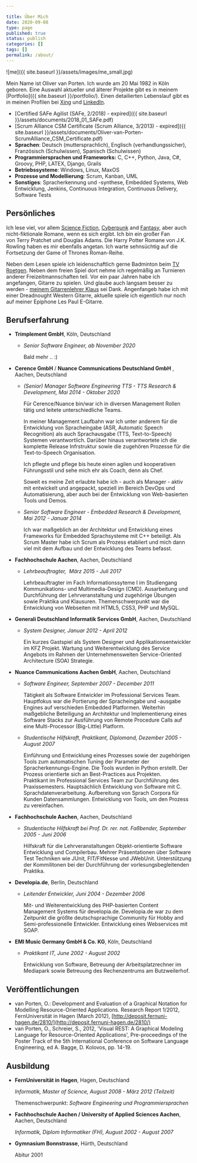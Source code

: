 ```yaml
---

title: Über Mich
date: 2020-09-08
type: page
published: true
status: publish
categories: []
tags: []
permalink: /about/
---
```

![me]({{ site.baseurl }}/assets/images/me_small.jpg)

Mein Name ist Oliver van Porten. Ich wurde am 20 Mai 1982 in Köln geboren. Eine Auswahl aktueller und älterer 
Projekte gibt es in meinem [Portfolio]({{ site.baseurl }}/portfolio/). Einen detailierten Lebenslauf gibt es
in meinen Profilen bei [Xing](https://www.xing.com/profile/Oliver_vanPorten) und [LinkedIn](https://de.linkedin.com/in/ovanporten/).

*   [Certified SAFe Agilist (SAFe, 2/2018) - expired]({{ site.baseurl }}/assets/documents/2018_01_SAFe.pdf)
*   [Scrum Alliance CSM Certificate (Scrum Alliance, 3/2013) - expired]({{ site.baseurl }}/assets/documents/Oliver-van-Porten-ScrumAlliance_CSM_Certificate.pdf)
*   **Sprachen**: Deutsch (muttersprachlich), Englisch (verhandlungssicher), Französisch (Schulwissen), Spanisch (Schulwissen)
*   **Programmiersprachen und Frameworks:** C, C++, Python, Java, C#, Groovy, PHP, LATEX, Django, Grails
*   **Betriebssysteme**: Windows, Linux, MaxOS
*   **Prozesse und Modellierung**: Scrum, Kanban, UML
*   **Sonstiges**: Spracherkennung und -synthese, Embedded Systems, Web Entwicklung, Jenkins, Continuous Integration, Continuous Delivery, Software Tests

Persönliches
------------

Ich lese viel, vor allem [Science Fiction](http://en.wikipedia.org/wiki/Science_fiction), [Cyberpunk](http://en.wikipedia.org/wiki/Cyberpunk) and [Fantasy](http://en.wikipedia.org/wiki/Fantasy), aber auch nicht-fiktionale Romane, wenn es sich ergibt. Ich bin ein großer Fan von Terry Pratchet und Douglas Adams. Die Harry Potter Romane von J.K. Rowling haben es mir ebenfalls angetan. Ich warte sehnsüchtig auf die Fortsetzung der Game of Thrones Roman-Reihe.

Neben dem Lesen spiele ich leidenschaftlich gerne Badminton beim [TV Roetgen](http://www.tv-roetgen.de/). Neben dem freien Spiel dort nehme ich regelmäßig an Turnieren anderer Freizeitmannschaften teil. Vor ein paar Jahren habe ich angefangen, Gitarre zu spielen. Und glaube auch langsam besser zu werden - [meinem Gitarrenlehrer Klaus](https://playtheguitar.de/) sei Dank. Angenfangeb habe ich mit einer Dreadnought Western Gitarre, aktuelle spiele ich eigentlich nur noch auf meiner Epiphone Les Paul E-Gitarre.

Berufserfahrung
---------------

*   **Trimplement GmbH**, Köln, Deutschland

    * _Senior Software Engineer, ab November 2020_

      Bald mehr .. :)

*   **Cerence GmbH** / **Nuance Communications Deutschland GmbH** , Aachen, Deutschland        

    * _(Senior) Manager Software Engineering TTS - TTS Research & Development, Mai 2014 - Oktober 2020_    

      Für Cerence/Nuance bin/war ich in diversen Management Rollen tätig und leitete unterschiedliche Teams. 
      
      In meiner Management Laufbahn war ich unter anderem für die Entwicklung von Spracheingabe (ASR, Automatic Speech Recognition)
      als auch Sprachausgabe (TTS, Text-to-Speech) Systemen verantwortlich. Darüber hinaus verantwortete ich
      die komplette Release Infrstruktur sowie die zugehören Prozesse für die Text-to-Speech Organisation.

      Ich pflegte und pflege bis heute einen agilen und kooperativen Führungsstil und sehe mich ehr als Coach, denn als Chef.      

      Soweit es meine Zeit erlaubte habe ich - auch als Manager - aktiv mit entwickelt und angepackt, speziell im Bereich
      DevOps und Automatisierung, aber auch bei der Entwicklung von Web-basierten Tools und Demos.

    * _Senior Software Engineer - Embedded Research & Development, Mai 2012 - Januar 2014_
    
      Ich war maßgeblich an der Architektur und Entwicklung eines Frameworks für Embedded Sprachsysteme mit C++ beteiligt.
      Als Scrum Master habe ich Scrum als Prozess etabliert und mich dann viel mit dem Aufbau und der Entwicklung des Teams befasst. 
    
*   **Fachhochschule Aachen**, Aachen, Deutschland  
    
    * _Lehrbeauftragter,  März 2015 - Juli 2017_  
    
      Lehrbeauftragter im Fach Informationssyteme I im Studiengang Kommunikations- und Multimedia-Design (CMD). Ausarbeitung und Durchführung der Lehrveranstaltung und zugehörige Übungen sowie Praktika und Klausuren. Themenschwerpunkt war die Entwicklung von Webseiten mit HTML5, CSS3, PHP und MySQL.
        
*   **Generali Deutschland Informatik Services GmbH**, Aachen, Deutschland
    
    * _System Designer, Januar 2012 - April 2012_
    
      Ein kurzes Gastspiel als System Designer und Applikationsentwickler im KFZ Projekt. Wartung und Weiterentwicklung des Service Angebots im Rahmen der Unternehmensweiten Service-Oriented Architecture (SOA) Strategie.
    
*   **Nuance Communications Aachen GmbH**, Aachen, Deutschland
    
    * _Software Engineer, September 2007 - December 2011_
    
      Tätigkeit als Software Entwickler im Professional Services Team. Hauptfokus war die Portierung der Spracheingabe und -ausgabe Engines auf verschieden Embedded Platformen. Weiterhin maßgebliche Beteiligung an Architektur und Implementierung eines Software Stacks zur Ausführung von Remote Procedure Calls auf eine Multi-Processor (Big-Little) Platform.
        
    * _Studentische Hilfskraft, Praktikant, Diplomand, Dezember 2005 - August 2007_
    
      Einführung und Entwicklung eines Prozesses sowie der zugehörigen Tools zum automatischen Tuning der Parameter der Spracherkennungs-Engine. Die Tools wurden in Python erstellt. Der Prozess orientierte sich an Best-Practices aus Projekten.        
      Praktikant im Professional Services Team zur Durchführung des Praxissemesters. Hauptsächlich Entwicklung von Software mit C.
      Sprachdatenverarbeitung. Aufbereitung von Sprach Corpora für Kunden Datensammlungen. Entwicklung von Tools, um den Prozess zu vereinfachen.
    
*   **Fachhochschule Aachen**, Aachen, Deutschland
    
    * _Studentische Hilfskraft bei Prof. Dr. rer. nat. Faßbender, September 2005 - Juni 2006_
    
      Hilfskraft für die Lehrveranstaltungen Objekt-orientierte Software Entwicklung und Compilerbau. Mehrer Präsentationen über Software Test Techniken wie JUnit, FIT/FitNesse und JWebUnit. Unterstützung der Kommilitonen bei der Durchführung der vorlesungsbegleitenden Praktika.
    
*   **Developia.de**, Berlin, Deutschland
    
    * _Leitender Entwickler, Juni 2004 - Dezember 2006_
    
      Mit- und Weiterentwicklung des PHP-basierten Content Management Systems für developia.de. Developia.de war zu dem Zeitpunkt die größte deutschsprachige Community für Hobby and Semi-professionelle Entwickler. Entwicklung eines Webservices mit SOAP.
    
*   **EMI Music Germany GmbH & Co. KG**, Köln, Deutschland
    
    * _Praktikant IT, June 2002 - August 2002_
    
      Entwicklung von Software, Betreuung der Arbeitsplatzrechner im Mediapark sowie Betreuung des Rechenzentrums am Butzweilerhof.

Veröffentlichungen
------------------

*   van Porten, O.: Development and Evaluation of a Graphical Notation for Modelling Resource-Oriented Applications. Research Report 1/2012, FernUniversität in Hagen (March 2012), [http://deposit.fernuni-hagen.de/2810/](http://deposit.fernuni-hagen.de/2810/)
*   van Porten, O., Schreier, S., 2012, 'Visual REST: A Graphical Modeling Language for Resource-Oriented Applications', Pre-proceedings of the Poster Track of the 5th International Conference on Software Language Engineering, ed A. Bagge, D. Kolovos, pp. 14-19.


Ausbildung
----------

*   **FernUniversität in Hagen**, Hagen, Deutschland
    
    _Informatik, Master of Science, August 2008 - März 2012 (Teilzeit)_
    
    Themenschwerpunkt: _Software Engineering und Programmiersprachen_
    
*   **Fachhochschule Aachen / University of Applied Sciences Aachen**, Aachen, Deutschland
    
    _Informatik, Diplom Informatiker (FH), August 2002 - August 2007_
    
*   **Gymnasium Bonnstrasse**, Hürth, Deutschland
    
    Abitur 2001
    

